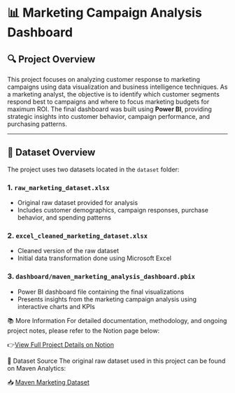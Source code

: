 # 📊 Marketing Campaign Analysis Dashboard

## 🔍 Project Overview

This project focuses on analyzing customer response to marketing campaigns using data visualization and business intelligence techniques. As a marketing analyst, the objective is to identify which customer segments respond best to campaigns and where to focus marketing budgets for maximum ROI. The final dashboard was built using **Power BI**, providing strategic insights into customer behavior, campaign performance, and purchasing patterns.

---

## 📁 Dataset Overview

The project uses two datasets located in the `dataset` folder:

### 1. `raw_marketing_dataset.xlsx`  
- Original raw dataset provided for analysis  
- Includes customer demographics, campaign responses, purchase behavior, and spending patterns

### 2. `excel_cleaned_marketing_dataset.xlsx`  
- Cleaned version of the raw dataset  
- Initial data transformation done using Microsoft Excel
  
### 3. `dashboard/maven_marketing_analysis_dashboard.pbix`  
- Power BI dashboard file containing the final visualizations  
- Presents insights from the marketing campaign analysis using interactive charts and KPIs
  
📚 More Information
For detailed documentation, methodology, and ongoing project notes, please refer to the Notion page below:

👉[View Full Project Details on Notion](https://www.notion.so/Marketing-Campaign-analysis-1fd1279cd9ac8008b096c11dd8a5a695?source=copy_link)

🔗 Dataset Source
The original raw dataset used in this project can be found on Maven Analytics: 

📥 [Maven Marketing Dataset](https://mavenanalytics.io/challenges/maven-marketing-challenge/81e88e85-3883-4633-b721-16c8da450965)
